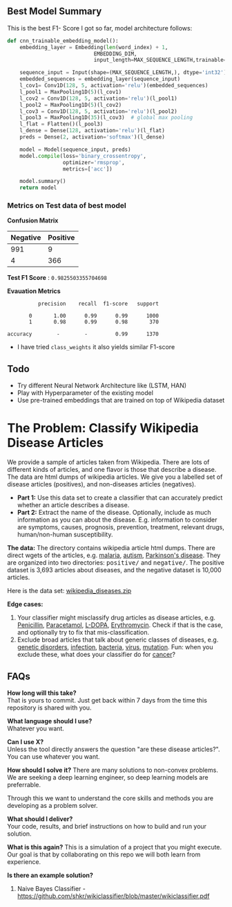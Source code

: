 
## Best Model Summary 

This is the best F1- Score I got so far, model architecture follows:

```python
def cnn_trainable_embedding_model():
    embedding_layer = Embedding(len(word_index) + 1,
                            EMBEDDING_DIM,
                            input_length=MAX_SEQUENCE_LENGTH,trainable=True)

    sequence_input = Input(shape=(MAX_SEQUENCE_LENGTH,), dtype='int32')
    embedded_sequences = embedding_layer(sequence_input)
    l_cov1= Conv1D(128, 5, activation='relu')(embedded_sequences)
    l_pool1 = MaxPooling1D(5)(l_cov1)
    l_cov2 = Conv1D(128, 5, activation='relu')(l_pool1)
    l_pool2 = MaxPooling1D(5)(l_cov2)
    l_cov3 = Conv1D(128, 5, activation='relu')(l_pool2)
    l_pool3 = MaxPooling1D(35)(l_cov3)  # global max pooling
    l_flat = Flatten()(l_pool3)
    l_dense = Dense(128, activation='relu')(l_flat)
    preds = Dense(2, activation='softmax')(l_dense)

    model = Model(sequence_input, preds)
    model.compile(loss='binary_crossentropy',
                  optimizer='rmsprop',
                  metrics=['acc'])

    model.summary()
    return model
```

### Metrics on Test data of best model

**Confusion Matrix**

| Negative | Positive |
| ------ | ------ |
| 991 | 9 |
| 4 | 366 | 


**Test F1 Score** : `0.9825503355704698`

**Evauation Metrics**

              precision    recall  f1-score   support

           0       1.00      0.99      0.99      1000
           1       0.98      0.99      0.98       370

    accuracy        -        -         0.99      1370
   

* I have tried `class_weights` it also yields similar F1-score

## Todo

* Try different Neural Network Architecture like (LSTM, HAN)
* Play with Hyperparameter of the existing model
* Use pre-trained embeddings that are trained on top of Wikipedia dataset



# The Problem: Classify Wikipedia Disease Articles

We provide a sample of articles taken from Wikipedia. There are lots of different kinds of articles, and one flavor is those that describe a disease. The data are html dumps of wikipedia articles. We give you a labelled set of disease articles (positives), and non-diseases articles (negatives).

*   **Part 1:** Use this data set to create a classifier that can accurately predict whether an article describes a disease.
*   **Part 2:** Extract the name of the disease. Optionally, include as much information as you can about the disease. E.g. information to consider are symptoms, causes, prognosis, prevention, treatment, relevant drugs, human/non-human susceptibility.

**The data:** The directory contains wikipedia article html dumps. There are direct wgets of the articles, e.g. [malaria](https://en.wikipedia.org/wiki/Malaria), [autism](https://en.wikipedia.org/wiki/Autism), [Parkinson's disease](https://en.wikipedia.org/wiki/Parkinson%27s_disease). They are organized into two directories: <tt>positive/</tt> and <tt>negative/</tt>. The positive dataset is 3,693 articles about diseases, and the negative dataset is 10,000 articles.

Here is the data set: [wikipedia_diseases.zip](http://challenge.20n.com/machine-learning/training.tar.gz)

**Edge cases:**

1.  Your classifier might misclassify drug articles as disease articles, e.g. [Penicillin](https://en.wikipedia.org/wiki/Penicillin), [Paracetamol](https://en.wikipedia.org/wiki/Paracetamol), [L-DOPA](https://en.wikipedia.org/wiki/L-DOPA), [Erythromycin](https://en.wikipedia.org/wiki/Erythromycin). Check if that is the case, and optionally try to fix that mis-classification.
2.  Exclude broad articles that talk about generic classes of diseases, e.g. [genetic disorders](https://en.wikipedia.org/wiki/Genetic_disorder), [infection](https://en.wikipedia.org/wiki/Infection), [bacteria](https://en.wikipedia.org/wiki/Bacteria), [virus](https://en.wikipedia.org/wiki/Virus), [mutation](https://en.wikipedia.org/wiki/Mutation). Fun: when you exclude these, what does your classifier do for [cancer](https://en.wikipedia.org/wiki/Cancer)?


## FAQs

**How long will this take?**  
That is yours to commit. Just get back within 7 days from the time this repository is shared with you.

**What language should I use?**  
Whatever you want. 

**Can I use X?**  
Unless the tool directly answers the question "are these disease articles?". You can use whatever you want. 

**How should I solve it?**
There are many solutions to non-convex problems. We are seeking a deep learning engineer, so deep learning models are preferrable. 

Through this we want to understand the core skills and methods you are developing as a problem solver.

**What should I deliver?**  
Your code, results, and brief instructions on how to build and run your solution. 

**What is this again?**
This is a simulation of a project that you might execute. Our goal is that by collaborating on this repo we will both learn from experience. 

**Is there an example solution?**

1. Naive Bayes Classifier - https://github.com/shkr/wikiclassifier/blob/master/wikiclassifier.pdf
